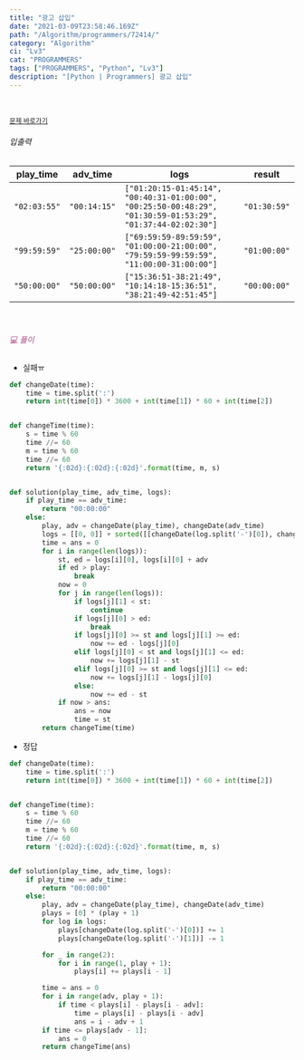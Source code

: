 ```yaml
---
title: "광고 삽입"
date: "2021-03-09T23:58:46.169Z"
path: "/Algorithm/programmers/72414/"
category: "Algorithm"
ci: "Lv3"
cat: "PROGRAMMERS"
tags: ["PROGRAMMERS", "Python", "Lv3"]
description: "[Python | Programmers] 광고 삽입"
---
```


<br />

<a href="https://programmers.co.kr/learn/courses/30/lessons/72414"><small>문제 바로가기</small></a>

###### 입출력

| play_time    | adv_time     | logs                                                         | result       |
| ------------ | ------------ | ------------------------------------------------------------ | ------------ |
| `"02:03:55"` | `"00:14:15"` | `["01:20:15-01:45:14", "00:40:31-01:00:00", "00:25:50-00:48:29", "01:30:59-01:53:29", "01:37:44-02:02:30"]` | `"01:30:59"` |
| `"99:59:59"` | `"25:00:00"` | `["69:59:59-89:59:59", "01:00:00-21:00:00", "79:59:59-99:59:59", "11:00:00-31:00:00"]` | `"01:00:00"` |
| `"50:00:00"` | `"50:00:00"` | `["15:36:51-38:21:49", "10:14:18-15:36:51", "38:21:49-42:51:45"]` | `"00:00:00"` |

<br />

##### <h5 style="color:#C587AE;">💻 풀이</h5>

* 실패ㅠ

```python
def changeDate(time):
    time = time.split(':')
    return int(time[0]) * 3600 + int(time[1]) * 60 + int(time[2])


def changeTime(time):
    s = time % 60
    time //= 60
    m = time % 60
    time //= 60
    return '{:02d}:{:02d}:{:02d}'.format(time, m, s)


def solution(play_time, adv_time, logs):
    if play_time == adv_time:
        return "00:00:00"
    else:
        play, adv = changeDate(play_time), changeDate(adv_time)
        logs = [[0, 0]] + sorted([[changeDate(log.split('-')[0]), changeDate(log.split('-')[1])] for log in logs], key=lambda x:x[0])
        time = ans = 0
        for i in range(len(logs)):
            st, ed = logs[i][0], logs[i][0] + adv
            if ed > play:
                break
            now = 0
            for j in range(len(logs)):
                if logs[j][1] < st:
                    continue
                if logs[j][0] > ed:
                    break
                if logs[j][0] >= st and logs[j][1] >= ed:
                    now += ed - logs[j][0]
                elif logs[j][0] < st and logs[j][1] <= ed:
                    now += logs[j][1] - st
                elif logs[j][0] >= st and logs[j][1] <= ed:
                    now += logs[j][1] - logs[j][0]
                else:
                    now += ed - st
            if now > ans:
                ans = now
                time = st
        return changeTime(time)
```

* 정답

```python
def changeDate(time):
    time = time.split(':')
    return int(time[0]) * 3600 + int(time[1]) * 60 + int(time[2])


def changeTime(time):
    s = time % 60
    time //= 60
    m = time % 60
    time //= 60
    return '{:02d}:{:02d}:{:02d}'.format(time, m, s)


def solution(play_time, adv_time, logs):
    if play_time == adv_time:
        return "00:00:00"
    else:
        play, adv = changeDate(play_time), changeDate(adv_time)
        plays = [0] * (play + 1)
        for log in logs:
            plays[changeDate(log.split('-')[0])] += 1
            plays[changeDate(log.split('-')[1])] -= 1

        for _ in range(2):
            for i in range(1, play + 1):
                plays[i] += plays[i - 1]

        time = ans = 0
        for i in range(adv, play + 1):
            if time < plays[i] - plays[i - adv]:
                time = plays[i] - plays[i - adv]
                ans = i - adv + 1
        if time <= plays[adv - 1]:
            ans = 0
        return changeTime(ans)
```

<br />

